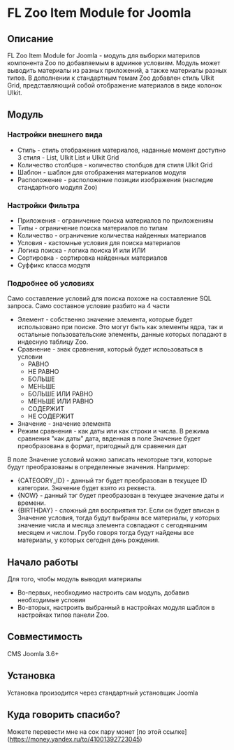 # FL Zoo Item Module for Joomla

## Описание

FL Zoo Item Module for Joomla - модуль для выборки материлов компонента Zoo по добавляемым в админке условиям. Модуль может выводить материалы из разных приложений, а также материалы разных типов. В дополнении к стандартным темам Zoo добавлен стиль UIkit Grid, представляющий собой отображение материалов в виде колонок UIkit.

## Модуль

### Настройки внешнего вида

- Стиль - стиль отображения материалов, наданные момент доступно 3 стиля - List, UIkit List и UIkit Grid
- Количество столбцов - количество столбцов для стиля UIkit Grid
- Шаблон - шаблон для отображения материалов модуля
- Расположение - расположение позиции изображения (наследие стандартного модуля Zoo)

### Настройки Фильтра

- Приложения - ограничение поиска материалов по приложениям
- Типы - ограничение поиска материалов по типам
- Количество - ограничение количества найденных материалов
- Условия - кастомные условия для поиска материалов
- Логика поиска - логика поиска И или ИЛИ
- Сортировка - сортировка найденных материалов
- Суффикс класса модуля

### Подробнее об условиях

Само составление условий для поиска похоже на составление SQL запроса. Само составное условие разбито на 4 части

- Элемент - собственно значение элемента, которые будет использовано при поиске. Это могут быть как элементы ядра, так и остальные пользовательские элементы, данные которых попадают в индесную таблицу Zoo.
- Сравнение - знак сравнения, который будет испоьзоваться в условии
  - РАВНО
  - НЕ РАВНО
  - БОЛЬШЕ
  - МЕНЬШЕ
  - БОЛЬШЕ ИЛИ РАВНО
  - МЕНЬШЕ ИЛИ РАВНО
  - СОДЕРЖИТ
  - НЕ СОДЕРЖИТ
- Значение - значение элемента
- Режим сравнения - как даты или как строки и числа. В режима сравнения "как даты" дата, ввденная в поле Значение будет преобразована в формат, пригодный для сравнения дат

В поле Значение условий можно записать некоторые тэги, которые будут преобразованы в определенные значения. Например:
- {CATEGORY_ID} - данный тэг будет преобразован в текущее ID категории. Значение будет взято из реквеста.
- {NOW} - данный тэг будет преобразован в текущее значение даты и времени.
- {BIRTHDAY} - сложный для восприятия тэг. Если он будет вписан в Значение условия, тогда будут выбраны все материалы, у которых значение числа и месяца элемента совпадают с сегодняшним месяцем и числом. Грубо говоря тогда будут найдены все материалы, у которых сегодня день рождения.

## Начало работы

Для того, чтобы модуль выводил материалы
- Во-первых, необходимо настроить сам модуль, добавив необходимые условия
- Во-вторых, настроить выбранный в настройках модуля шаблон в настройках типов панели Zoo.

## Совместимость

CMS Joomla 3.6+

## Установка

Установка произодится через стандартный установщик Joomla

## Куда говорить спасибо?

Можете перевести мне на сок пару монет [по этой ссылке] (https://money.yandex.ru/to/41001392723045)

